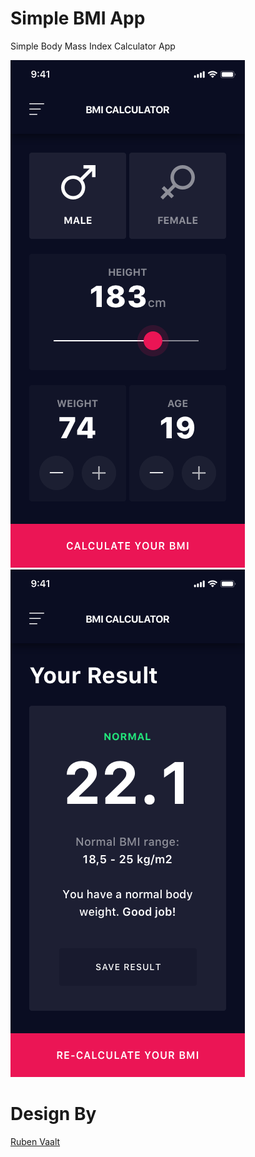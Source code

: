 # Simple BMI App
Simple Body Mass Index Calculator App

![selector_page file](https://github.com/MarouaneBouaricha/simple-bmi-app/blob/master/selector_page.png)
![results_page file](https://github.com/MarouaneBouaricha/simple-bmi-app/blob/master/result_page.png)

# Design By
[Ruben Vaalt](https://dribbble.com/shots/4585382-Simple-BMI-Calculator)
